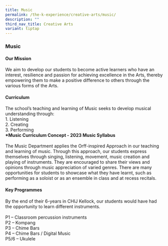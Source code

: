 ```yaml
---
title: Music
permalink: /the-k-experience/creative-arts/music/
description: ""
third_nav_title: Creative Arts
variant: tiptap
---
```

<h3>Music</h3><h4>Our Mission</h4><p>We aim to develop our students to become active learners who have an interest, resilience and passion for achieving excellence in the Arts, thereby empowering them to make a positive difference to others through the various forms of the Arts.</p><h4>Curriculum</h4><p>The school’s teaching and learning of Music seeks to develop musical understanding through:<br>1. Listening<br>2. Creating<br>3. Performing<br><strong>*Music Curriculum Concept - 2023 Music Syllabus</strong><br><br>The Music Department applies the Orff-inspired Approach in our teaching and learning of music. Through this approach, our students express themselves through singing, listening, movement, music creation and playing of instruments. They are encouraged to share their views and opinions through music appreciation of varied genres. There are many opportunities for students to showcase what they have learnt, such as performing as a soloist or as an ensemble in class and at recess recitals.</p><h4>Key Programmes</h4><p>By the end of their 6-years in CHIJ Kellock, our students would have had the opportunity to learn different instruments.<br><br>P1 – Classroom percussion instruments <br>P2 – Kompang <br>P3 – Chime Bars <br>P4 – Chime Bars / Digital Music <br>P5/6 – Ukulele</p>